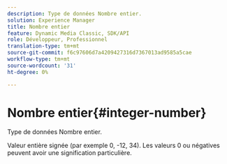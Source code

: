 ```yaml
---
description: Type de données Nombre entier.
solution: Experience Manager
title: Nombre entier
feature: Dynamic Media Classic, SDK/API
role: Développeur, Professionnel
translation-type: tm+mt
source-git-commit: f6c97606d7a4209427316d7367013ad9585a5cae
workflow-type: tm+mt
source-wordcount: '31'
ht-degree: 0%

---
```



# Nombre entier{#integer-number}

Type de données Nombre entier.

Valeur entière signée (par exemple 0, -12, 34). Les valeurs 0 ou négatives peuvent avoir une signification particulière.
